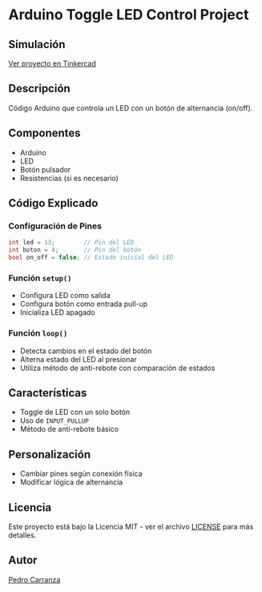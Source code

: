 # Arduino Toggle LED Control Project

## Simulación
[Ver proyecto en Tinkercad](https://www.tinkercad.com/things/bvdRBLjBMXn-boton-onoff-pullup)

## Descripción
Código Arduino que controla un LED con un botón de alternancia (on/off).

## Componentes
- Arduino
- LED
- Botón pulsador
- Resistencias (si es necesario)

## Código Explicado

### Configuración de Pines
```cpp
int led = 13;        // Pin del LED
int boton = 4;       // Pin del botón
bool on_off = false; // Estado inicial del LED
```

### Función `setup()`
- Configura LED como salida
- Configura botón como entrada pull-up
- Inicializa LED apagado

### Función `loop()`
- Detecta cambios en el estado del botón
- Alterna estado del LED al presionar
- Utiliza método de anti-rebote con comparación de estados

## Características
- Toggle de LED con un solo botón
- Uso de `INPUT_PULLUP`
- Método de anti-rebote básico

## Personalización
- Cambiar pines según conexión física
- Modificar lógica de alternancia

## Licencia
Este proyecto está bajo la Licencia MIT - ver el archivo [LICENSE](LICENSE) para más detalles.

## Autor
[Pedro Carranza](https://github.com/draexx)

